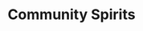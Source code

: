 ---
title: "Community Spirits"
url: /indianapolis/community-spirits-north-capitol-avenue/
shop: Spirituosen
---